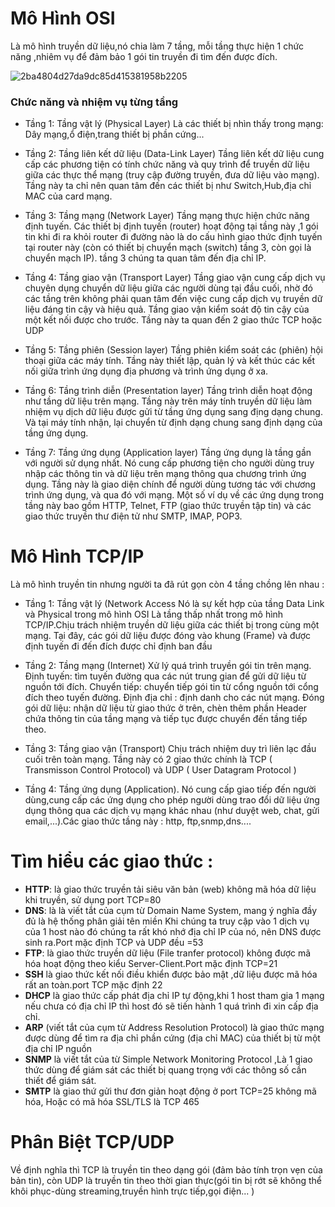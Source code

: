 # Mô Hình OSI

 Là mô hình truyền dữ liệu,nó chia làm 7 tầng, mỗi tầng thực hiện 1 chức năng ,nhiêm vụ để đảm bảo 1 gói tin truyền đi tìm đến được đích.

![2ba4804d27da9dc85d415381958b2205](https://uphinh.vn/images/2022/04/02/2ba4804d27da9dc85d415381958b2205.png)
### Chức năng và nhiệm vụ từng tầng
- Tầng 1: Tầng vật lý (Physical Layer) 
Là các thiết bị nhìn thấy trong mạng: Dây mạng,ổ điện,trang thiết bị phần cứng...

- Tầng 2: Tầng liên kết dữ liệu (Data-Link Layer)
Tầng liên kết dữ liệu cung cấp các phương tiện có tính chức năng và quy trình để truyền dữ liệu giữa các thực thể mạng (truy cập đường truyền, đưa dữ liệu vào mạng).
Tầng này ta chỉ nên quan tâm đến các thiết bị như Switch,Hub,địa chỉ MAC của card mạng.

- Tầng 3: Tầng mạng (Network Layer)
Tầng mạng thực hiện chức năng định tuyến. Các thiết bị định tuyến (router) hoạt động tại tầng này ,1 gói tin khi đi ra khỏi router đi đường nào là do cấu hình giao thức định tuyến tại router này  (còn có thiết bị chuyển mạch (switch) tầng 3, còn gọi là chuyển mạch IP). tầng 3 chúng ta quan tâm đến địa chỉ IP.

- Tầng 4: Tầng giao vận (Transport Layer)
Tầng giao vận cung cấp dịch vụ chuyên dụng chuyển dữ liệu giữa các người dùng tại đầu cuối, nhờ đó các tầng trên không phải quan tâm đến việc cung cấp dịch vụ truyền dữ liệu đáng tin cậy và hiệu quả. Tầng giao vận kiểm soát độ tin cậy của một kết nối được cho trước. Tầng này ta quan đến 2 giao thức TCP hoặc UDP

- Tầng 5: Tầng phiên (Session layer)
Tầng phiên kiểm soát các (phiên) hội thoại giữa các máy tính. Tầng này thiết lập, quản lý và kết thúc các kết nối giữa trình ứng dụng địa phương và trình ứng dụng ở xa.

- Tầng 6: Tầng trình diễn (Presentation layer)
Tầng trình diễn hoạt động như tầng dữ liệu trên mạng. Tầng này trên máy tính truyền dữ liệu làm nhiệm vụ dịch dữ liệu được gửi từ tầng ứng dụng sang địng dạng chung. Và tại máy tính nhận, lại chuyển từ định dạng chung sang định dạng của tầng ứng dụng.

- Tầng 7: Tầng ứng dụng (Application layer)
Tầng ứng dụng là tầng gần với người sử dụng nhất. Nó cung cấp phương tiện cho người dùng truy nhập các thông tin và dữ liệu trên mạng thông qua chương trình ứng dụng. Tầng này là giao diện chính để người dùng tương tác với chương trình ứng dụng, và qua đó với mạng. Một số ví dụ về các ứng dụng trong tầng này bao gồm HTTP, Telnet, FTP (giao thức truyền tập tin) và các giao thức truyền thư điện tử như SMTP, IMAP, POP3.

# Mô Hình TCP/IP

Là mô hình truyền tin nhưng người ta đã rút gọn còn 4 tầng chồng lên nhau :
- Tầng 1: Tầng vật lý (Network Access Nó là sự kết hợp của tầng Data Link và Physical trong mô hình OSI 
Là tầng thấp nhất trong mô hình TCP/IP.Chịu trách nhiệm truyền dữ liệu giữa các thiết bị trong cùng một mạng. Tại đây, các gói dữ liệu được đóng vào khung (Frame) và được định tuyến đi đến đích được chỉ định ban đầu

- Tầng 2: Tầng mạng (Internet) Xử lý quá trình truyền gói tin trên mạng.
Định tuyến: tìm tuyến đường qua các nút trung gian để gửi dữ liệu từ nguồn tới đích.
Chuyển tiếp: chuyển tiếp gói tin từ cổng nguồn tới cổng đích theo tuyến đường.
Định địa chỉ : định danh cho các nút mạng.
Đóng gói dữ liệu: nhận dữ liệu từ giao thức ở trên, chèn thêm phần Header chứa thông tin của tầng mạng và tiếp tục được chuyển đến tầng tiếp theo.

- Tầng 3: Tầng giao vận (Transport) Chịu trách nhiệm duy trì liên lạc đầu cuối trên toàn mạng.
Tầng này có 2 giao thức chính là TCP ( Transmisson Control Protocol) và UDP ( User Datagram Protocol )
- Tầng 4: Tầng ứng dụng (Application). Nó cung cấp giao tiếp đến người dùng,cung cấp các ứng dụng cho phép người dùng trao đổi dữ liệu ứng dụng thông qua các dịch vụ mạng khác nhau (như duyệt web, chat, gửi email,...).Các giao thức tầng này : http, ftp,snmp,dns....

# Tìm hiểu các giao thức :
- **HTTP**: là giao thức truyền tải siêu văn bản (web) không mã hóa dữ liệu khi truyền, sử dụng port TCP=80
- **DNS**: là là viết tắt của cụm từ Domain Name System, mang ý nghĩa đầy đủ là hệ thống phân giải tên miền
  Khi chúng ta truy cập vào 1 dịch vụ của 1 host nào đó chúng ta rất khó nhớ địa chỉ IP của nó, nên DNS được sinh ra.Port mặc định TCP và UDP đều =53
- **FTP**: là giao thức truyền dữ liệu (File tranfer protocol) không được mã hóa hoạt động theo kiểu Server-Client.Port mặc định TCP=21
- **SSH** là giao thức kết nối điều khiển được bảo mật ,dữ liệu được mã hóa rất an toàn.port TCP mặc định 22
- **DHCP** là giao thức cấp phát địa chỉ IP tự động,khi 1 host tham gia 1 mạng nếu chưa có địa chỉ IP thì host đó sẽ tiến hành 1 quá trình đi xin cấp địa chỉ.
- **ARP** (viết tắt của cụm từ Address Resolution Protocol) là giao thức mạng được dùng để tìm ra địa chỉ phần cứng (địa chỉ MAC) của thiết bị từ một địa chỉ IP nguồn
- **SNMP** là viết tắt của từ Simple Network Monitoring Protocol ,Là 1 giao thức dùng để giám sát các thiết bị quang trọng với các thông số cần thiết để giám sát.
- **SMTP** là giao thứ gửi thư đơn giản hoạt động ở port TCP=25 không mã hóa, Hoặc có mã hóa SSL/TLS là TCP 465
# Phân Biệt TCP/UDP
Về định nghĩa thì TCP là truyền tin theo dạng gói (đảm bảo tính trọn vẹn của bản tin), còn UDP là truyền tin theo thời gian thực(gói tin bị rớt sẽ không thể khôi phục-dùng  streaming,truyền hình trực tiếp,gọi điện... )